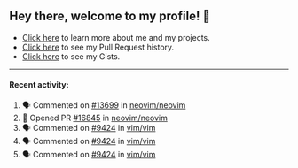 ## Hey there, welcome to my profile! 👋

- [Click here](https://seandewar.github.io/) to learn more about me and my projects.
- [Click here](https://github.com/search?p=1&q=author%3Aseandewar+is%3Apr) to see my Pull Request history.
- [Click here](https://gist.github.com/seandewar) to see my Gists.

---

#### Recent activity:

<!--START_SECTION:activity-->
1. 🗣 Commented on [#13699](https://github.com/neovim/neovim/issues/13699) in [neovim/neovim](https://github.com/neovim/neovim)
2. 💪 Opened PR [#16845](https://github.com/neovim/neovim/pull/16845) in [neovim/neovim](https://github.com/neovim/neovim)
3. 🗣 Commented on [#9424](https://github.com/vim/vim/issues/9424) in [vim/vim](https://github.com/vim/vim)
4. 🗣 Commented on [#9424](https://github.com/vim/vim/issues/9424) in [vim/vim](https://github.com/vim/vim)
5. 🗣 Commented on [#9424](https://github.com/vim/vim/issues/9424) in [vim/vim](https://github.com/vim/vim)
<!--END_SECTION:activity-->

